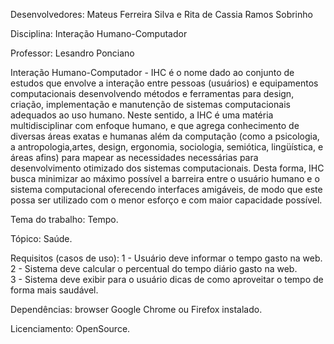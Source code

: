 Desenvolvedores: Mateus Ferreira Silva e
                 Rita de Cassia Ramos Sobrinho
                
Disciplina: Interação Humano-Computador

Professor: Lesandro Ponciano

Interação Humano-Computador - IHC é o nome dado ao conjunto de estudos que envolve a interação entre pessoas (usuários) e equipamentos computacionais desenvolvendo métodos e ferramentas para design, criação, implementação e manutenção de sistemas computacionais adequados ao uso humano. Neste sentido, a IHC é uma matéria multidisciplinar com enfoque humano, e que agrega conhecimento de diversas áreas exatas e humanas além da computação (como a psicologia, a antropologia,artes, design, ergonomia, sociologia, semiótica, lingüística, e áreas afins) para mapear as necessidades necessárias para desenvolvimento otimizado dos sistemas computacionais. Desta forma, IHC busca minimizar ao máximo possível a barreira entre o usuário humano e o sistema computacional oferecendo interfaces amigáveis, de modo que este possa ser utilizado com o menor esforço e com maior capacidade possível.

Tema do trabalho: Tempo.

Tópico: Saúde.

Requisitos (casos de uso): 1 - Usuário deve informar o tempo gasto na web. 
                           2 - Sistema deve calcular o percentual do tempo diário gasto na web.                            
                           3 - Sistema deve exibir para o usuário dicas de como aproveitar o tempo de forma mais saudável. 
                           
Dependências: browser Google Chrome ou Firefox instalado.

Licenciamento: OpenSource.
